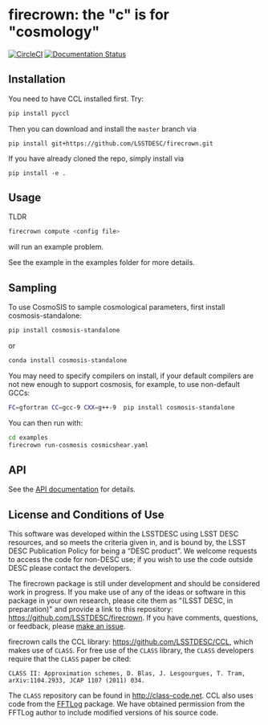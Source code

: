 # firecrown: the "c" is for "cosmology"

[![CircleCI](https://circleci.com/gh/LSSTDESC/firecrown/tree/master.svg?style=svg)](https://circleci.com/gh/LSSTDESC/firecrown/tree/master) [![Documentation Status](https://readthedocs.org/projects/descfirecrown/badge/?version=latest)](https://descfirecrown.readthedocs.io/en/latest/?badge=latest)

## Installation

You need to have CCL installed first. Try:

```bash
pip install pyccl
```

Then you can download and install the `master` branch via

```
pip install git+https://github.com/LSSTDESC/firecrown.git
```

If you have already cloned the repo, simply install via

```
pip install -e .
```

## Usage

TLDR

```bash
firecrown compute <config file>
```

will run an example problem.

See the example in the examples folder for more details.

## Sampling

To use CosmoSIS to sample cosmological parameters, first install cosmosis-standalone:

```bash
pip install cosmosis-standalone
```

or

```bash
conda install cosmosis-standalone
```


You may need to specify compilers on install, if your default compilers are not new enough to support cosmosis, for example, to use non-default GCCs:

```bash
FC=gfortran CC=gcc-9 CXX=g++-9  pip install cosmosis-standalone
```

You can then run with:

```bash
cd examples
firecrown run-cosmosis cosmicshear.yaml
```

## API

See the [API documentation](docs/API.md) for details.

## License and Conditions of Use

This software was developed within the LSSTDESC using LSST DESC resources, and 
so meets the criteria given in, and is bound by, the LSST DESC Publication Policy 
for being a “DESC product”. We welcome requests to access the code for non-DESC use; 
if you wish to use the code outside DESC please contact the developers.

The firecrown package is still under development and should be considered work
in progress. If you make use of any of the ideas or software in this package
in your own research, please cite them as "(LSST DESC, in preparation)" and
provide a link to this repository: https://github.com/LSSTDESC/firecrown.
If you have comments, questions, or feedback, please
[make an issue](https://github.com/LSSTDESC/firecrown/issues).

firecrown calls the CCL library: https://github.com/LSSTDESC/CCL, which makes
use of `CLASS`. For free use of the `CLASS` library, the `CLASS` developers
require that the `CLASS` paper be cited:

    CLASS II: Approximation schemes, D. Blas, J. Lesgourgues, T. Tram,
    arXiv:1104.2933, JCAP 1107 (2011) 034.

The `CLASS` repository can be found in http://class-code.net. CCL also uses
code from the [FFTLog](http://casa.colorado.edu/~ajsh/FFTLog/) package.  We
have obtained permission from the FFTLog author to include modified versions of
his source code.
